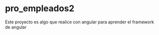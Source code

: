 # pro_empleados2
Este proyecto es algo que realice con angular para aprender el framework de angular
